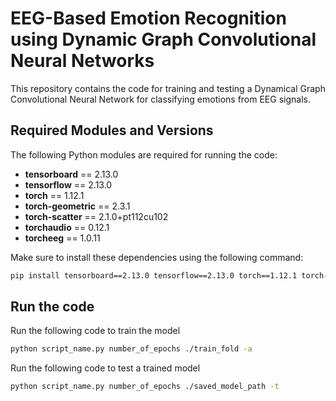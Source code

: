 # EEG-Based Emotion Recognition using Dynamic Graph Convolutional Neural Networks

This repository contains the code for training and testing a Dynamical Graph Convolutional Neural Network for classifying emotions from EEG signals.

## Required Modules and Versions

The following Python modules are required for running the code:

- **tensorboard** == 2.13.0
- **tensorflow** == 2.13.0
- **torch** == 1.12.1
- **torch-geometric** == 2.3.1
- **torch-scatter** == 2.1.0+pt112cu102
- **torchaudio** == 0.12.1
- **torcheeg** == 1.0.11

Make sure to install these dependencies using the following command:

```bash
pip install tensorboard==2.13.0 tensorflow==2.13.0 torch==1.12.1 torch-geometric==2.3.1 torch-scatter==2.1.0+pt112cu102 torchaudio==0.12.1 torcheeg==1.0.11
```

## Run the code

Run the following code to train the model 
```bash
python script_name.py number_of_epochs ./train_fold -a
```

Run the following code to test a trained model
```bash
python script_name.py number_of_epochs ./saved_model_path -t
```



